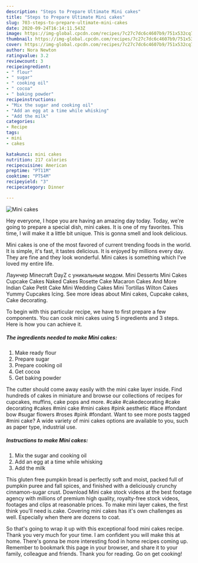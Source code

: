 ```yaml
---
description: "Steps to Prepare Ultimate Mini cakes"
title: "Steps to Prepare Ultimate Mini cakes"
slug: 703-steps-to-prepare-ultimate-mini-cakes
date: 2020-09-24T16:14:11.543Z
image: https://img-global.cpcdn.com/recipes/7c27c7dc6c4607b9/751x532cq70/mini-cakes-recipe-main-photo.jpg
thumbnail: https://img-global.cpcdn.com/recipes/7c27c7dc6c4607b9/751x532cq70/mini-cakes-recipe-main-photo.jpg
cover: https://img-global.cpcdn.com/recipes/7c27c7dc6c4607b9/751x532cq70/mini-cakes-recipe-main-photo.jpg
author: Nora Newton
ratingvalue: 3.2
reviewcount: 3
recipeingredient:
- " flour"
- " sugar"
- " cooking oil"
- " cocoa"
- " baking powder"
recipeinstructions:
- "Mix the sugar and cooking oil"
- "Add an egg at a time while whisking"
- "Add the milk"
categories:
- Recipe
tags:
- mini
- cakes

katakunci: mini cakes 
nutrition: 217 calories
recipecuisine: American
preptime: "PT11M"
cooktime: "PT54M"
recipeyield: "3"
recipecategory: Dinner

---
```



![Mini cakes](https://img-global.cpcdn.com/recipes/7c27c7dc6c4607b9/751x532cq70/mini-cakes-recipe-main-photo.jpg)

Hey everyone, I hope you are having an amazing day today. Today, we're going to prepare a special dish, mini cakes. It is one of my favorites. This time, I will make it a little bit unique. This is gonna smell and look delicious.

Mini cakes is one of the most favored of current trending foods in the world. It is simple, it's fast, it tastes delicious. It is enjoyed by millions every day. They are fine and they look wonderful. Mini cakes is something which I've loved my entire life.

Лаунчер Minecraft DayZ с уникальным модом. Mini Desserts Mini Cakes Cupcake Cakes Naked Cakes Rosette Cake Macaron Cakes And More Indian Cake Petit Cake Mini Wedding Cakes Mini Tortillas Wilton Cakes Yummy Cupcakes Icing. See more ideas about Mini cakes, Cupcake cakes, Cake decorating.


To begin with this particular recipe, we have to first prepare a few components. You can cook mini cakes using 5 ingredients and 3 steps. Here is how you can achieve it.

<!--inarticleads1-->

##### The ingredients needed to make Mini cakes:

1. Make ready  flour
1. Prepare  sugar
1. Prepare  cooking oil
1. Get  cocoa
1. Get  baking powder


The cutter should come away easily with the mini cake layer inside. Find hundreds of cakes in miniature and browse our collections of recipes for cupcakes, muffins, cake pops and more. #cake #cakedecorating #cake decorating #cakes #mini cake #mini cakes #pink aesthetic #lace #fondant bow #sugar flowers #roses #pink #fondant. Want to see more posts tagged #mini cake? A wide variety of mini cakes options are available to you, such as paper type, industrial use. 

<!--inarticleads2-->

##### Instructions to make Mini cakes:

1. Mix the sugar and cooking oil
1. Add an egg at a time while whisking
1. Add the milk


This gluten free pumpkin bread is perfectly soft and moist, packed full of pumpkin puree and fall spices, and finished with a deliciously crunchy cinnamon-sugar crust. Download Mini cake stock videos at the best footage agency with millions of premium high quality, royalty-free stock videos, footages and clips at reasonable prices. To make mini layer cakes, the first think you&#39;ll need is.cake. Covering mini cakes has it&#39;s own challenges as well. Especially when there are dozens to coat. 

So that's going to wrap it up with this exceptional food mini cakes recipe. Thank you very much for your time. I am confident you will make this at home. There's gonna be more interesting food in home recipes coming up. Remember to bookmark this page in your browser, and share it to your family, colleague and friends. Thank you for reading. Go on get cooking!
